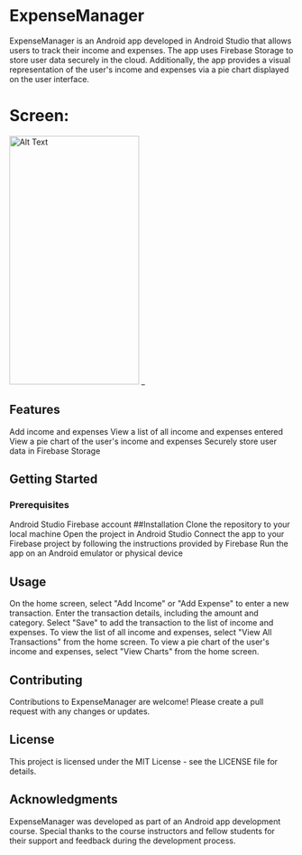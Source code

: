 # ExpenseManager

ExpenseManager is an Android app developed in Android Studio that allows users to track their income and expenses. The app uses Firebase Storage to store user data securely in the cloud. Additionally, the app provides a visual representation of the user's income and expenses via a pie chart displayed on the user interface.
# Screen:

<img src="https://i.imgur.com/FsNghJr.png" alt="Alt Text" width="230" height="440"> _
## Features
Add income and expenses
View a list of all income and expenses entered
View a pie chart of the user's income and expenses
Securely store user data in Firebase Storage
## Getting Started
### Prerequisites
Android Studio
Firebase account
##Installation
Clone the repository to your local machine
Open the project in Android Studio
Connect the app to your Firebase project by following the instructions provided by Firebase
Run the app on an Android emulator or physical device
## Usage
On the home screen, select "Add Income" or "Add Expense" to enter a new transaction.
Enter the transaction details, including the amount and category.
Select "Save" to add the transaction to the list of income and expenses.
To view the list of all income and expenses, select "View All Transactions" from the home screen.
To view a pie chart of the user's income and expenses, select "View Charts" from the home screen.
## Contributing
Contributions to ExpenseManager are welcome! Please create a pull request with any changes or updates.

## License
This project is licensed under the MIT License - see the LICENSE file for details.

## Acknowledgments
ExpenseManager was developed as part of an Android app development course. Special thanks to the course instructors and fellow students for their support and feedback during the development process.




